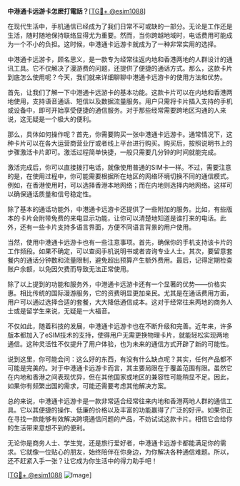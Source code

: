**中港通卡远游卡怎麽打電話？**[[TG💪+ @esim1088](https://t.me/s/esim1088)]

在现代生活中，手机通信已经成为了我们日常不可或缺的一部分。无论是工作还是生活，随时随地保持联络显得尤为重要。然而，当你跨越地域时，电话费用可能成为一个不小的负担。这时候，中港通卡远游卡就成为了一种非常实用的选择。

中港通卡远游卡，顾名思义，是一款专为经常往返内地和香港两地的人群设计的通讯工具。它不仅解决了漫游费的问题，还提供了便捷的通话方式。那么，这款卡片到底怎么使用呢？今天，我们就来详细聊聊中港通卡远游卡的使用方法和优势。

首先，让我们了解一下中港通卡远游卡的基本功能。这款卡片可以在内地和香港两地使用，支持语音通话、短信以及数据流量服务。用户只需将卡片插入支持的手机或设备中，即可开始享受便捷的通信服务。对于那些经常需要跨地区沟通的人来说，这无疑是一个极大的便利。

那么，具体如何操作呢？首先，你需要购买一张中港通卡远游卡。通常情况下，这种卡片可以在各大运营商营业厅或者线上平台进行购买。购买后，按照说明书上的步骤激活卡片即可。激活过程简单快捷，一般只需要几分钟的时间就能完成。

激活完成后，你可以直接拨打电话，就像使用普通的SIM卡一样。不过，需要注意的是，在使用过程中，你可能需要根据所在地区的网络环境切换不同的通信模式。例如，在香港使用时，可以选择香港本地网络；而在内地则选择内地网络。这样可以确保通话质量和信号稳定性。

除了基本的通话功能外，中港通卡远游卡还提供了一些附加的服务。比如，有些版本的卡片会附带免费的来电显示功能，让你可以清楚地知道是谁打来的电话。此外，还有一些卡片支持多语言界面，方便不同语言背景的用户使用。

当然，使用中港通卡远游卡也有一些注意事项。首先，确保你的手机支持该卡片的工作频段。如果不确定，可以查阅手机说明书或者咨询专业人士。其次，要留意套餐内的通话分钟数和流量限制，避免超出预算产生额外费用。最后，记得定期检查账户余额，以免因欠费而导致无法正常使用。

除了以上提到的功能和服务外，中港通卡远游卡还有一个显著的优势——价格实惠。相比传统的国际漫游服务，它的资费明显更加亲民。尤其是在通话费用方面，用户可以通过选择合适的套餐，大大降低通信成本。这对于经常往来两地的商务人士或是留学生来说，无疑是一大福音。

不仅如此，随着科技的发展，中港通卡远游卡也在不断升级和完善。近年来，许多版本都加入了eSIM技术的支持，使得用户无需更换物理卡片，就能轻松实现两地通信。这种灵活性不仅提升了用户体验，也为未来的通信方式开辟了新的可能性。

说到这里，你可能会问：这么好的东西，有没有什么缺点呢？其实，任何产品都不可能是完美的。对于中港通卡远游卡而言，其主要局限在于覆盖范围有限。虽然它在内地和香港之间表现优异，但在其他国家或地区的兼容性可能稍显不足。因此，如果你有频繁出国的需求，可能还需要考虑其他解决方案。

总的来说，中港通卡远游卡是一款非常适合经常往来内地和香港两地人群的通信工具。它以其便捷的操作、低廉的价格以及丰富的功能赢得了广泛的好评。如果你正在寻找一款能够有效解决跨境通信问题的产品，不妨试试这款卡片。相信它会给你的生活带来意想不到的便利。

无论你是商务人士、学生党，还是旅行爱好者，中港通卡远游卡都能满足你的需求。它就像一位贴心的朋友，始终陪伴在你身边，为你解决各种通信难题。所以，还不赶紧入手一张？让它成为你生活中的得力助手吧！

[[TG💪+ @esim1088](https://t.me/s/esim1088) ![Image](https://i.postimg.cc/4NQfJmqS/Snipaste-2025-05-13-00-14-12.png)]